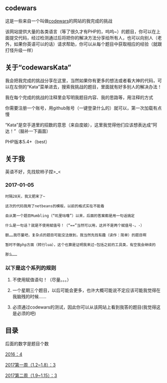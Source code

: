 ## codewars

这是一些来自一个叫做[codewars](https://www.codewars.com)的网站的我完成的挑战

该网站提供大量的各类语言（等了很久才有PHP的，呜呜~）的题目，你可以在上面提交代码，经过检测通过后将把你的解决方法分享给所有人，也可以向别人（老外，如果你英语可以的话）请求帮助，你可以从每个题目中获取相应的经验（就跟打怪升级一样）

## 关于“codewarsKata”

我会把我完成的挑战分享在这里，当然如果你有更多的想法或者看大神的代码，可以在左侧的“Kata”菜单进去，搜索我挑战的题目，里面就有好多别人的解决办法！

我在每个完成的挑战的注释里会写明我题目内容、我的思路等，用注释的方式

你需要注册一个账号，用github账号（一键登录什么的）就可以，第一次加载有点慢

“Kata”是空手道里的招数的意思（来自度娘），这里我觉得他们应该想表达成“阿达！”（脑补一下画面）

PHP版本5.4+（best）

## 关于我

英语不好，先找软柿子捏>_<

### 2017-01-05

    时隔28天，我又肥来了~

    这次的代码我用了netbeans的模板，以前的格式实在不能看

    自从第一个题目Mumbling（“叽里咕噜”）以来，后面的答案都是用一句话搞定

    什么是一句话？就是不使用赋值号！（“==”当然可以用，这并不是两个赋值号-。-）

    额……我尽量吧，复杂点的题目可能没法做到，我当然先找有趣（读作：简单）的题目啊

    暂时不做php方面（转行lua），这个也算是证明我来过~包括之前的工具类，有空我会继续的

    那么……

### 以下是这个系列的规则

1. 不使用赋值语句！（尽量。。。）

2. 一个星期三个题目，以后可能会更多，也许大概可能说不定应该可能我觉得在我脑残的时候……

3. 必须通过codewars的测试，因此你可以从该网站上看到我答的题目(我觉得这是必须的吧)
## 目录

后面的数字是题目个数

[2016：4](2016)

[2017第一周（1.2~1.8）：3](2017-1)

[2017第二周（1.9~1.15）：3](2017-2)

